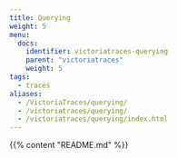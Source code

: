 ```yaml
---
title: Querying
weight: 5
menu:
  docs:
    identifier: victoriatraces-querying
    parent: "victoriatraces"
    weight: 5
tags:
  - traces
aliases:
  - /VictoriaTraces/querying/
  - /victoriatraces/querying/
  - /victoriatraces/querying/index.html
---
```

{{% content "README.md" %}}
